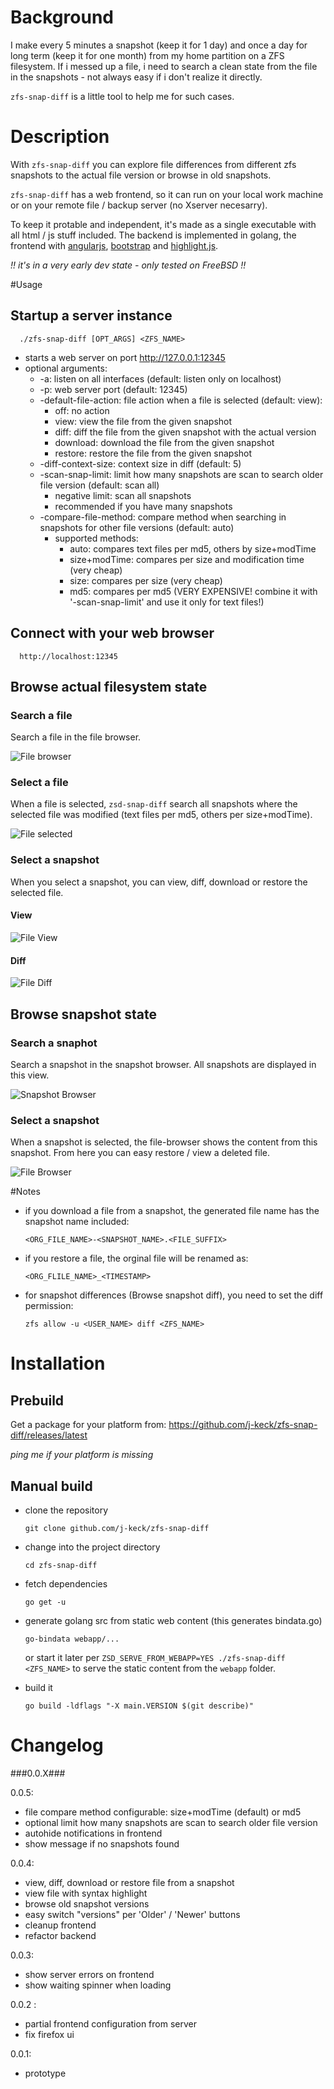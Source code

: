 # Background
  
I make every 5 minutes a snapshot (keep it for 1 day) and once a day for long term (keep it for one month) from my home partition on a ZFS filesystem.
If i messed up a file, i need to search a clean state from the file in the snapshots - not always easy if i don't realize it directly.

`zfs-snap-diff` is a little tool to help me for such cases.


# Description

With `zfs-snap-diff` you can explore file differences from different zfs snapshots to the actual file version or browse in old snapshots.

  
`zfs-snap-diff` has a web frontend, so it can run on your local work machine or on your remote file / backup server (no Xserver necesarry).

To keep it protable and independent, it's made as a single executable with all html / js stuff included.
The backend is implemented in golang, the frontend with [angularjs](https://angularjs.org), [bootstrap](http://getbootstrap.com) and [highlight.js](https://github.com/isagalaev/highlight.js).


  
*!! it's in a very early dev state - only tested on FreeBSD !!*



#Usage


## Startup a server instance

      ./zfs-snap-diff [OPT_ARGS] <ZFS_NAME>
  
  * starts a web server on port http://127.0.0.1:12345
  * optional arguments:
    * -a: listen on all interfaces (default: listen only on localhost)
    * -p: web server port (default: 12345)
    * -default-file-action: file action when a file is selected (default: view):
      * off: no action
      * view: view the file from the given snapshot
      * diff: diff the file from the given snapshot with the actual version
      * download: download the file from the given snapshot
      * restore: restore the file from the given snapshot
    * -diff-context-size: context size in diff (default: 5)
    * -scan-snap-limit: limit how many snapshots are scan to search older file version (default: scan all)
      * negative limit: scan all snapshots
      * recommended if you have many snapshots
    * -compare-file-method: compare method when searching in snapshots for other file versions (default: auto)
      * supported methods:
        * auto: compares text files per md5, others by size+modTime
        * size+modTime: compares per size and modification time (very cheap)
        * size: compares per size (very cheap)
        * md5: compares per md5 (VERY EXPENSIVE! combine it with '-scan-snap-limit' and use it only for text files!)


  

## Connect with your web browser

      http://localhost:12345


  
## Browse actual filesystem state 

### Search a file
  
Search a file in the file browser.
    
![File browser](doc/zsd-file-browser.png)


  
### Select a file

When a file is selected, `zsd-snap-diff` search all snapshots where the selected file was modified (text files per md5, others per size+modTime).
    
![File selected](doc/zsd-file-selected.png)
  


### Select a snapshot

When you select a snapshot, you can view, diff, download or restore the selected file.

#### View
![File View](doc/zsd-snap-selected-view-file.png)

#### Diff
![File Diff](doc/zsd-snap-selected-diff-file.png)    


## Browse snapshot state

### Search a snaphot

Search a snapshot in the snapshot browser. All snapshots are displayed in this view.
  
![Snapshot Browser](doc/zsd-snapshots.png)


### Select a snapshot

When a snapshot is selected, the file-browser shows the content from this snapshot.
From here you can easy restore / view a deleted file.
  
![File Browser](doc/zsd-snapshots-file-browser.png)


  
#Notes

  * if you download a file from a snapshot, the generated file name has the snapshot name included:

        <ORG_FILE_NAME>-<SNAPSHOT_NAME>.<FILE_SUFFIX>

  * if you restore a file, the orginal file will be renamed as:

        <ORG_FLILE_NAME>_<TIMESTAMP>

  * for snapshot differences (Browse snapshot diff), you need to set the diff permission:

        zfs allow -u <USER_NAME> diff <ZFS_NAME>


  


# Installation
  
## Prebuild

  Get a package for your platform from: https://github.com/j-keck/zfs-snap-diff/releases/latest

 *ping me if your platform is missing*
    
## Manual build

  * clone the repository

        git clone github.com/j-keck/zfs-snap-diff

  * change into the project directory

        cd zfs-snap-diff

  * fetch dependencies 

        go get -u

  * generate golang src from static web content (this generates bindata.go)
    
        go-bindata webapp/...

    or start it later per `ZSD_SERVE_FROM_WEBAPP=YES ./zfs-snap-diff <ZFS_NAME>`
    to serve the static content from the `webapp` folder.
   

  * build it
  
        go build -ldflags "-X main.VERSION $(git describe)"


  
# Changelog

###0.0.X###
  
0.0.5:
  * file compare method configurable: size+modTime (default) or md5
  * optional limit how many snapshots are scan to search older file version
  * autohide notifications in frontend
  * show message if no snapshots found
  
0.0.4:
  * view, diff, download or restore file from a snapshot
  * view file with syntax highlight
  * browse old snapshot versions
  * easy switch "versions" per 'Older' / 'Newer' buttons
  * cleanup frontend
  * refactor backend
  
0.0.3:
  * show server errors on frontend
  * show waiting spinner when loading
  
0.0.2 :
  * partial frontend configuration from server
  * fix firefox ui

0.0.1:
  * prototype  
